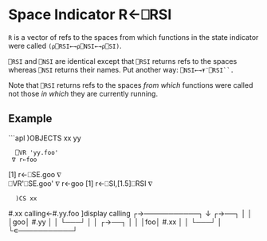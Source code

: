 <!-- Hidden search keywords -->
<div style="display: none;">
  ⎕RSI RSI
</div>






<h1 class="heading"><span class="name">Space Indicator</span> <span class="command">R←⎕RSI</span></h1>



`R` is a vector of refs to the spaces from which functions in the state indicator were called `(⍴⎕RSI←→⍴⎕NSI←→⍴⎕SI)`.


`⎕RSI` and `⎕NSI` are identical except that `⎕RSI` returns refs to the spaces whereas `⎕NSI` returns their names. Put another way: `⎕NSI←→⍕¨⎕RSI``.`


Note that `⎕RSI` returns refs to the spaces *from which* functions were called not those *in which* they are currently running.


<h2 class="example">Example</h2>
```apl
      )OBJECTS
xx      yy
 
      ⎕VR 'yy.foo'
     ∇ r←foo
[1]    r←⎕SE.goo
     ∇                          
      ⎕VR'⎕SE.goo'
     ∇ r←goo
[1]    r←⎕SI,[1.5]⎕RSI
     ∇
 
      )CS xx
#.xx
      calling←#.yy.foo
      ]display calling
┌→───────────┐
↓ ┌→──┐      │
│ │goo│ #.yy │
│ └───┘      │
│ ┌→──┐      │
│ │foo│ #.xx │
│ └───┘      │
└∊───────────┘
```


